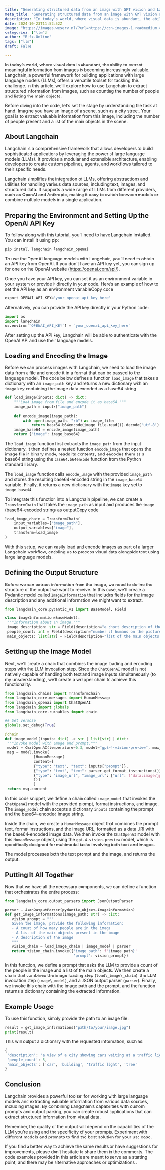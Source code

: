 ```yaml
---
title: "Generating structured data from an image with GPT vision and Langchain"
meta_title: "Generating structured data from an image with GPT vision and Langchain"
description: "In today’s world, where visual data is abundant, the ability to extract meaningful information from images is becoming increasingly…"
date: 2024-10-23T11:52:52Z
image: "https://images.weserv.nl/?url=https://cdn-images-1.readmedium.com/v2/resize:fit:800/1*FPRRg85jYb7MrzXEpNWbmw.jpeg"
categories: ["llm"]
author: "Rifx.Online"
tags: ["llm"]
draft: False

---
```







In today’s world, where visual data is abundant, the ability to extract meaningful information from images is becoming increasingly valuable. Langchain, a powerful framework for building applications with large language models (LLMs), offers a versatile toolset for tackling this challenge. In this article, we’ll explore how to use Langchain to extract structured information from images, such as counting the number of people and listing the main objects.

Before diving into the code, let’s set the stage by understanding the task at hand. Imagine you have an image of a scene, such as a city street. Your goal is to extract valuable information from this image, including the number of people present and a list of the main objects in the scene.


## About Langchain

Langchain is a comprehensive framework that allows developers to build sophisticated applications by leveraging the power of large language models (LLMs). It provides a modular and extensible architecture, enabling developers to create custom pipelines, agents, and workflows tailored to their specific needs.

Langchain simplifies the integration of LLMs, offering abstractions and utilities for handling various data sources, including text, images, and structured data. It supports a wide range of LLMs from different providers, such as OpenAI and Anthropic, making it easy to switch between models or combine multiple models in a single application.


## Preparing the Environment and Setting Up the OpenAI API Key

To follow along with this tutorial, you’ll need to have Langchain installed. You can install it using pip:


```python
pip install langchain langchain_openai
```
To use the OpenAI language models with Langchain, you’ll need to obtain an API key from OpenAI. If you don’t have an API key yet, you can sign up for one on the OpenAI website (<https://openai.com/api/>).

Once you have your API key, you can set it as an environment variable in your system or provide it directly in your code. Here’s an example of how to set the API key as an environment variableCopy code


```python
export OPENAI_API_KEY="your_openai_api_key_here"
```
Alternatively, you can provide the API key directly in your Python code:


```python
import os
import langchain
os.environ["OPENAI_API_KEY"] = "your_openai_api_key_here"
```
After setting up the API key, Langchain will be able to authenticate with the OpenAI API and use their language models.


## Loading and Encoding the Image

Before we can process images with Langchain, we need to load the image data from a file and encode it in a format that can be passed to the language model. The code below defines a function `load_image` that takes a dictionary with an `image_path` key and returns a new dictionary with an `image` key containing the image data encoded as a base64 string.


```python
def load_image(inputs: dict) -> dict:
    """Load image from file and encode it as base64."""
    image_path = inputs["image_path"]
  
    def encode_image(image_path):
        with open(image_path, "rb") as image_file:
            return base64.b64encode(image_file.read()).decode('utf-8')
    image_base64 = encode_image(image_path)
    return {"image": image_base64}
```
The `load_image` function first extracts the `image_path` from the input dictionary. It then defines a nested function `encode_image` that opens the image file in binary mode, reads its contents, and encodes them as a base64 string using the `base64.b64encode` function from the Python standard library.

The `load_image` function calls `encode_image` with the provided `image_path` and stores the resulting base64-encoded string in the `image_base64` variable. Finally, it returns a new dictionary with the `image` key set to `image_base64`.

To integrate this function into a Langchain pipeline, we can create a `TransformChain` that takes the `image_path` as input and produces the `image` (base64-encoded string) as outputCopy code


```python
load_image_chain = TransformChain(
    input_variables=["image_path"],
    output_variables=["image"],
    transform=load_image
)
```
With this setup, we can easily load and encode images as part of a larger Langchain workflow, enabling us to process visual data alongside text using large language models.


## Defining the Output Structure

Before we can extract information from the image, we need to define the structure of the output we want to receive. In this case, we’ll create a Pydantic model called `ImageInformation` that includes fields for the image description and any additional information we might want to extract.


```python
from langchain_core.pydantic_v1 import BaseModel, Field

class ImageInformation(BaseModel):
 """Information about an image."""
 image_description: str = Field(description="a short description of the image")
 people_count: int = Field(description="number of humans on the picture")
 main_objects: list[str] = Field(description="list of the main objects on the picture")
```

## Setting up the Image Model

Next, we’ll create a chain that combines the image loading and encoding steps with the LLM invocation step. Since the `ChatOpenAI` model is not natively capable of handling both text and image inputs simultaneously (to my unsderstanding), we'll create a wrapper chain to achieve this functionality.


```python
from langchain.chains import TransformChain
from langchain_core.messages import HumanMessage
from langchain_openai import ChatOpenAI
from langchain import globals
from langchain_core.runnables import chain

## Set verbose
globals.set_debug(True)

@chain
def image_model(inputs: dict) -> str | list[str] | dict:
 """Invoke model with image and prompt."""
 model = ChatOpenAI(temperature=0.5, model="gpt-4-vision-preview", max_tokens=1024)
 msg = model.invoke(
             [HumanMessage(
             content=[
             {"type": "text", "text": inputs["prompt"]},
             {"type": "text", "text": parser.get_format_instructions()},
             {"type": "image_url", "image_url": {"url": f"data:image/jpeg;base64,{inputs['image']}"}},
             ])]
             )
 return msg.content
```
In this code snippet, we define a chain called `image_model` that invokes the `ChatOpenAI` model with the provided prompt, format instructions, and image. The `image_model` chain accepts a dictionary `inputs` containing the prompt and the base64-encoded image string.

Inside the chain, we create a `HumanMessage` object that combines the prompt text, format instructions, and the image URL, formatted as a data URI with the base64-encoded image data. We then invoke the `ChatOpenAI` model with this `HumanMessage` object, using the `gpt-4-vision-preview` model, which is specifically designed for multimodal tasks involving both text and images.

The model processes both the text prompt and the image, and returns the output.


## Putting It All Together

Now that we have all the necessary components, we can define a function that orchestrates the entire process:


```python
from langchain_core.output_parsers import JsonOutputParser

parser = JsonOutputParser(pydantic_object=ImageInformation)
def get_image_informations(image_path: str) -> dict:
   vision_prompt = """
   Given the image, provide the following information:
   - A count of how many people are in the image
   - A list of the main objects present in the image
   - A description of the image
   """
   vision_chain = load_image_chain | image_model | parser
   return vision_chain.invoke({'image_path': f'{image_path}', 
                               'prompt': vision_prompt})
```
In this function, we define a prompt that asks the LLM to provide a count of the people in the image and a list of the main objects. We then create a chain that combines the image loading step (`load\_image\_chain`), the LLM invocation step (`image\_model`), and a JSON output parser (`parser`). Finally, we invoke this chain with the image path and the prompt, and the function returns a dictionary containing the extracted information.


## Example Usage

To use this function, simply provide the path to an image file:


```python
result = get_image_informations("path/to/your/image.jpg")
print(result)
```
This will output a dictionary with the requested information, such as:


```python
{
 'description': 'a view of a city showing cars waiting at a traffic light',
 'people_count': 5,
 'main_objects': ['car', 'building', 'traffic light', 'tree']
}
```

## Conclusion

Langchain provides a powerful toolset for working with large language models and extracting valuable information from various data sources, including images. By combining Langchain’s capabilities with custom prompts and output parsing, you can create robust applications that can extract structured information from visual data.

Remember, the quality of the output will depend on the capabilities of the LLM you’re using and the specificity of your prompts. Experiment with different models and prompts to find the best solution for your use case.

If you find a better way to achieve the same results or have suggestions for improvements, please don’t hesitate to share them in the comments. The code examples provided in this article are meant to serve as a starting point, and there may be alternative approaches or optimizations .


